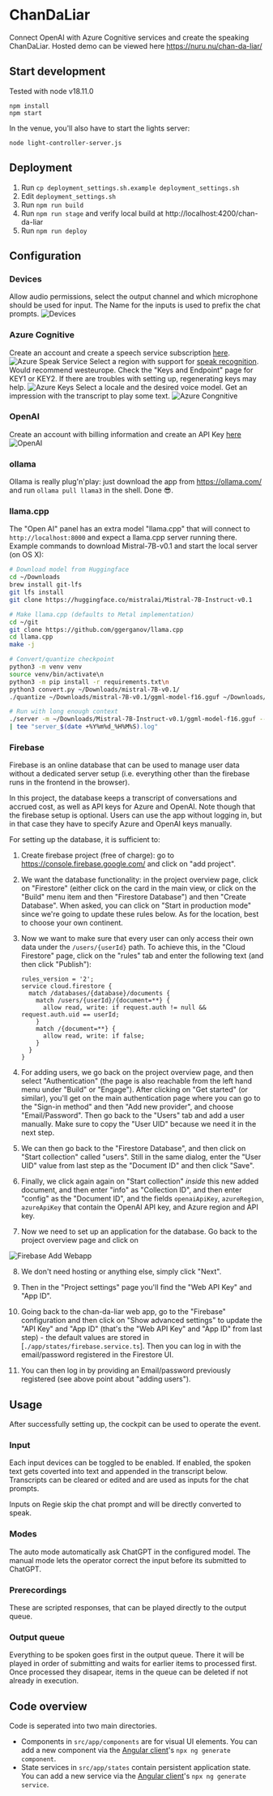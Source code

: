 # ChanDaLiar

Connect OpenAI with Azure Cognitive services and create the speaking ChanDaLiar.
Hosted demo can be viewed here https://nuru.nu/chan-da-liar/

## Start development

Tested with node v18.11.0

```
npm install
npm start
```

In the venue, you'll also have to start the lights server:

```
node light-controller-server.js
```

## Deployment

1. Run `cp deployment_settings.sh.example deployment_settings.sh`
2. Edit `deployment_settings.sh`
3. Run `npm run build`
4. Run `npm run stage` and verify local build at http://localhost:4200/chan-da-liar
5. Run `npm run deploy`

## Configuration

### Devices

Allow audio permissions, select the output channel and which microphone should be used for input.
The Name for the inputs is used to prefix the chat prompts.
![Devices](docs/Devices.png)

### Azure Cognitive

Create an account and create a speech service subscription [here](https://portal.azure.com/#create/Microsoft.CognitiveServicesSpeechServices).
![Azure Speak Service](docs/AzureSpeakService.png)
Select a region with support for [speak recognition](https://learn.microsoft.com/en-us/azure/cognitive-services/speech-service/regions). 
Would recommend westeurope.
Check the "Keys and Endpoint" page for KEY1 or KEY2. If there are troubles with setting up, regenerating keys may help. 
![Azure Keys](docs/AzureKeys.png)
Select a locale and the desired voice model. Get an impression with the transcript to play some text.
![Azure Congnitive](docs/Azure%20Cognitive.png)

### OpenAI

Create an account with billing information and create an API Key [here](https://platform.openai.com/account/api-keys)
![OpenAI](docs/OpenAI.png)


### ollama

Ollama is really plug'n'play: just download the app from https://ollama.com/ and run `ollama pull llama3` in the shell. Done 😎.

### llama.cpp

The "Open AI" panel has an extra model "llama.cpp" that will connect to `http://localhost:8000` and expect a llama.cpp server running there. Example commands to download Mistral-7B-v0.1 and start the local server (on OS X):

```bash
# Download model from Huggingface
cd ~/Downloads
brew install git-lfs
git lfs install
git clone https://huggingface.co/mistralai/Mistral-7B-Instruct-v0.1

# Make llama.cpp (defaults to Metal implementation)
cd ~/git
git clone https://github.com/ggerganov/llama.cpp
cd llama.cpp
make -j

# Convert/quantize checkpoint
python3 -m venv venv
source venv/bin/activate\n
python3 -m pip install -r requirements.txt\n
python3 convert.py ~/Downloads/mistral-7B-v0.1/
./quantize ~/Downloads/mistral-7B-v0.1/ggml-model-f16.gguf ~/Downloads/mistral-7B-v0.1/ggml-model-q4_0.gguf q4_0

# Run with long enough context
./server -m ~/Downloads/Mistral-7B-Instruct-v0.1/ggml-model-f16.gguf --port 8000 -c 8000 \
| tee "server_$(date +%Y%m%d_%H%M%S).log"
```

### Firebase

Firebase is an online database that can be used to manage user data without a dedicated server setup (i.e. everything other than the firebase runs in the frontend in the browser).

In this project, the database keeps a transcript of conversations and accrued cost, as well as API keys for Azure and OpenAI. Note though that the firebase setup is optional. Users can use the app without logging in, but in that case they have to specify Azure and OpenAI keys manually.

For setting up the database, it is sufficient to:

1. Create firebase project (free of charge): go to  https://console.firebase.google.com/ and click on "add project".

2. We want the database functionality: in the project overview page,  click on "Firestore" (either click on the card in the main view, or click on the "Build" menu item and then "Firestore Database") and then "Create Database". When asked, you can click on "Start in production mode" since we're going to update these rules below. As for the location, best to choose your own continent.

3. Now we want to make sure that every user can only access their own data under the `/users/{userId}` path. To achieve this, in the "Cloud Firestore" page, click on the "rules" tab and enter the following text (and then click "Publish"):

    ```
    rules_version = '2';
    service cloud.firestore {
      match /databases/{database}/documents {
        match /users/{userId}/{document=**} {
          allow read, write: if request.auth != null && request.auth.uid == userId;
        }
        match /{document=**} {
          allow read, write: if false;
        }
      }
    }
    ```

4. For adding users, we go back on the project overview page, and then select "Authentication" (the page is also reachable from the left hand menu under "Build" or "Engage"). After clicking on "Get started" (or similar), you'll get on the main authentication page where you can go to the "Sign-in method" and then "Add new provider", and choose "Email/Password". Then go back to the "Users" tab and add a user manually. Make sure to copy the "User UID" because we need it in the next step.

5. We can then go back to the "Firestore Database", and then click on "Start collection" called "users". Still in the same dialog, enter the "User UID" value from last step as the "Document ID" and then click "Save".

6. Finally, we click again again on "Start collection" *inside* this new added document, and then enter "info" as "Collection ID", and then enter "config" as the "Document ID", and the fields `openaiApiKey`, `azureRegion`, `azureApiKey` that contain the OpenAI API key, and Azure region and API key.

7. Now we need to set up an application for the database. Go back to the project overview page and click on

  ![Firebase Add Webapp](docs/FirebaseAddWebapp.png)

8. We don't need hosting or anything else, simply click "Next".

9. Then in the "Project settings" page you'll find the "Web API Key" and "App ID".

10. Going back to the chan-da-liar web app, go to the "Firebase" configuration and then click on "Show advanced settings" to update the "API Key" and "App ID" (that's the "Web API Key" and "App ID" from last step) - the default values are stored in [`./app/states/firebase.service.ts`]. Then you can log in with the email/password registered in the Firestore UI.

11. You can then log in by providing an Email/password previously registered (see above point about "adding users").

## Usage

After successfully setting up, the cockpit can be used to operate the event.

### Input

Each input devices can be toggled to be enabled. 
If enabled, the spoken text gets coverted into text and appended in the transcript below.
Transcripts can be cleared or edited and are used as inputs for the chat prompts.

Inputs on Regie skip the chat prompt and will be directly converted to speak.

### Modes

The auto mode automatically ask ChatGPT in the configured model.
The manual mode lets the operator correct the input before its submitted to ChatGPT.

### Prerecordings

These are scripted responses, that can be played directly to the output queue.

### Output queue

Everything to be spoken goes first in the output queue. 
There it will be played in order of submitting and waits for earlier items to processed first.
Once processed they disapear, items in the queue can be deleted if not already in execution.

## Code overview

Code is seperated into two main directories.
- Components in `src/app/components` are for visual UI elements. You can add a new component via the [Angular client](https://angular.io/cli)'s `npx ng generate component`.
- State services in `src/app/states` contain persistent application state. You can add a new service via the [Angular client](https://angular.io/cli)'s `npx ng generate service`.
